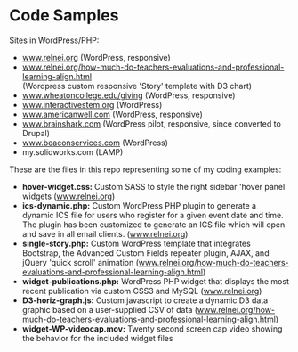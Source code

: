 # Code Samples
Sites in WordPress/PHP:
* www.relnei.org (WordPress, responsive)
* www.relnei.org/how-much-do-teachers-evaluations-and-professional-learning-align.html  
   (Wordpress custom responsive 'Story' template with D3 chart)
* www.wheatoncollege.edu/giving (WordPress, responsive)
* www.interactivestem.org (WordPress)
* www.americanwell.com (WordPress, responsive)
* www.brainshark.com (WordPress pilot, responsive, since converted to Drupal)
* www.beaconservices.com (WordPress)
* my.solidworks.com (LAMP)

These are the files in this repo representing some of my coding examples:

* **hover-widget.css:** Custom SASS to style the right sidebar 'hover panel' widgets (www.relnei.org)
* **ics-dynamic.php:** Custom WordPress PHP plugin to generate a dynamic ICS file for users who register for a given event date and time. The plugin has been customized to generate an ICS file which will open and save in all email clients. (www.relnei.org)
* **single-story.php:** Custom WordPress template that integrates Bootstrap, the Advanced Custom Fields repeater plugin, AJAX, and jQuery 'quick scroll' animation (www.relnei.org/how-much-do-teachers-evaluations-and-professional-learning-align.html)
* **widget-publications.php:** WordPress PHP widget that displays the most recent publication via custom CSS3 and MySQL (www.relnei.org)
* **D3-horiz-graph.js:** Custom javascript to create a dynamic D3 data graphic based on a user-supplied CSV of data (www.relnei.org/how-much-do-teachers-evaluations-and-professional-learning-align.html)
* **widget-WP-videocap.mov:** Twenty second screen cap video showing the behavior for the included widget files


